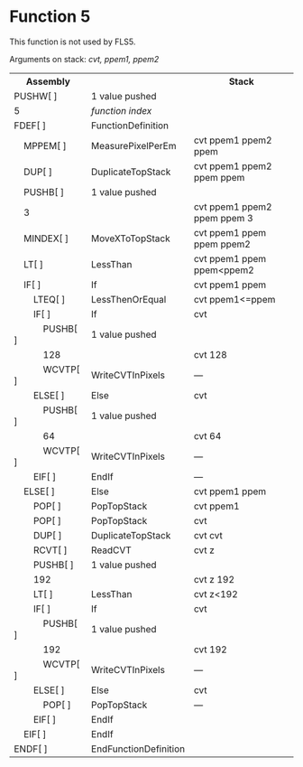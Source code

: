 # Function 5

This function is not used by FLS5.

Arguments on stack: _cvt, ppem1, ppem2_

<table>
<tr><th>Assembly</th><th></th>                             <th>Stack</th></tr>
<tr><td>PUSHW[ ]</td><td>1 value pushed</td></tr>
<tr><td>5</td><td><em>function index</em></td></tr>
<tr><td>FDEF[ ]</td><td>FunctionDefinition</td></tr>
<tr><td>    MPPEM[ ]</td><td>MeasurePixelPerEm</td>        <td>cvt ppem1 ppem2 ppem</td></tr>
<tr><td>    DUP[ ]</td><td>DuplicateTopStack</td>          <td>cvt ppem1 ppem2 ppem ppem</td></tr>
<tr><td>    PUSHB[ ]</td><td>1 value pushed</td></tr>
<tr><td>    3</td><td></td>                                <td>cvt ppem1 ppem2 ppem ppem 3</td></tr>
<tr><td>    MINDEX[ ]</td><td>MoveXToTopStack</td>         <td>cvt ppem1 ppem ppem ppem2</td></tr>
<tr><td>    LT[ ]</td><td>LessThan</td>                    <td>cvt ppem1 ppem ppem&lt;ppem2</td></tr>
<tr><td>    IF[ ]</td><td>If</td>                          <td>cvt ppem1 ppem</td></tr>
<tr><td>        LTEQ[ ]</td><td>LessThenOrEqual</td>       <td>cvt ppem1&lt;=ppem</td></tr>
<tr><td>        IF[ ]</td><td>If</td>                      <td>cvt</td></tr>
<tr><td>            PUSHB[ ]</td><td>1 value pushed</td></tr>
<tr><td>            128</td><td></td>                      <td>cvt 128</td></tr>
<tr><td>            WCVTP[ ]</td><td>WriteCVTInPixels</td> <td>—</td></tr>
<tr><td>        ELSE[ ]</td><td>Else</td>                  <td>cvt</td></tr>
<tr><td>            PUSHB[ ]</td><td>1 value pushed</td></tr>
<tr><td>            64</td><td></td>                       <td>cvt 64</td></tr>
<tr><td>            WCVTP[ ]</td><td>WriteCVTInPixels</td> <td>—</td></tr>
<tr><td>        EIF[ ]</td><td>EndIf</td>                  <td>—</td></tr>
<tr><td>    ELSE[ ]</td><td>Else</td>                      <td>cvt ppem1 ppem</td></tr>
<tr><td>        POP[ ]</td><td>PopTopStack</td>            <td>cvt ppem1</td></tr>
<tr><td>        POP[ ]</td><td>PopTopStack</td>            <td>cvt</td></tr>
<tr><td>        DUP[ ]</td><td>DuplicateTopStack</td>      <td>cvt cvt</td></tr>
<tr><td>        RCVT[ ]</td><td>ReadCVT</td>               <td>cvt z</td></tr>
<tr><td>        PUSHB[ ]</td><td>1 value pushed</td></tr>
<tr><td>        192</td><td></td>                          <td>cvt z 192</td></tr>
<tr><td>        LT[ ]</td><td>LessThan</td>                <td>cvt z&lt;192</td></tr>
<tr><td>        IF[ ]</td><td>If</td>                      <td>cvt</td></tr>
<tr><td>            PUSHB[ ]</td><td>1 value pushed</td></tr>
<tr><td>            192<td></td>                           <td>cvt 192</td></tr>
<tr><td>            WCVTP[ ]</td><td>WriteCVTInPixels</td> <td>—</td></tr>
<tr><td>        ELSE[ ]</td><td>Else</td>                  <td>cvt</td></tr>
<tr><td>            POP[ ]</td><td>PopTopStack</td>        <td>—</td></tr>
<tr><td>        EIF[ ]</td><td>EndIf</td></tr>
<tr><td>    EIF[ ]</td><td>EndIf</td></tr>
<tr><td>ENDF[ ]</td><td>EndFunctionDefinition</td></tr>
</table>
